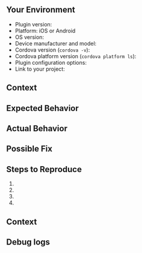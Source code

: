 <!-- PLEASE DON'T DELETE THIS TEMPLATE, OR YOUR ISSUE WILL BE CLOSED/IGNORED !!! -->

<!--- Provide a general summary of the issue in the Title above -->

## Your Environment
<!--- Include as many relevant details about the environment you experienced the bug in -->
* Plugin version:
* Platform: iOS or Android
* OS version:
* Device manufacturer and model:
* Cordova version (`cordova -v`):
* Cordova platform version (`cordova platform ls`):
* Plugin configuration options: 
* Link to your project:

## Context
<!--- Provide a more detailed introduction to the issue itself, and why you consider it to be a bug -->

## Expected Behavior
<!--- Tell us what should happen -->

## Actual Behavior
<!--- Tell us what happens instead -->

## Possible Fix
<!--- Not obligatory, but suggest a fix or reason for the bug -->

## Steps to Reproduce
<!--- Provide a link to a live example, or an unambiguous set of steps to -->
<!--- reproduce this bug include code to reproduce, if relevant -->
1.
2.
3.
4.

## Context
<!--- How has this bug affected you? What were you trying to accomplish? -->

## Debug logs
<!-- Relevant parts from printAndroidLogs or printIosLogs.
More info in README.md section Debugging.
If you're reporting app crash also provide output of "adb logcat" -->
